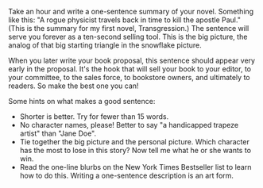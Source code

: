 
Take an hour and write a one-sentence summary of your novel.  Something like
this: "A rogue physicist travels back in time to kill the apostle Paul." (This
is the summary for my first novel, Transgression.) The sentence will serve you
forever as a ten-second selling tool. This is the big picture, the analog of
that big starting triangle in the snowflake picture.

When you later write your book proposal, this sentence should appear very
early in the proposal. It's the hook that will sell your book to your editor,
to your committee, to the sales force, to bookstore owners, and ultimately to
readers. So make the best one you can!

Some hints on what makes a good sentence:

- Shorter is better. Try for fewer than 15 words.
- No character names, please! Better to say "a handicapped trapeze artist"
  than "Jane Doe".
- Tie together the big picture and the personal picture. Which character has
  the most to lose in this story? Now tell me what he or she wants to win.
- Read the one-line blurbs on the New York Times Bestseller list to learn how
  to do this. Writing a one-sentence description is an art form.

